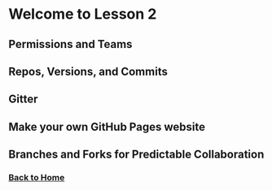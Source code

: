 # Welcome to Lesson 2

## Permissions and Teams

## Repos, Versions, and Commits

## Gitter

## Make your own GitHub Pages website

## Branches and Forks for Predictable Collaboration

### [Back to Home](../index)
